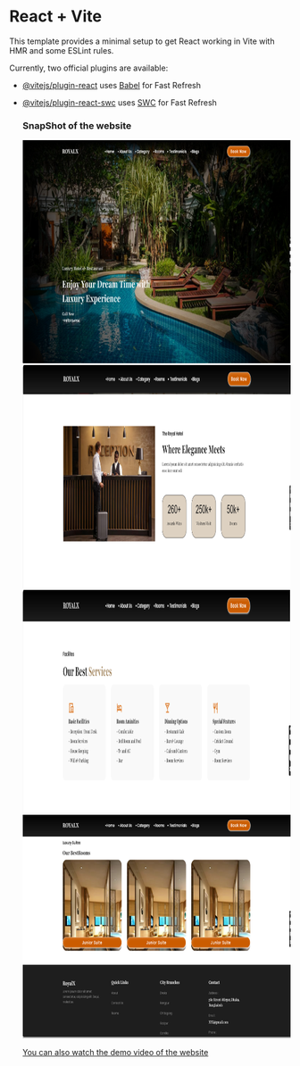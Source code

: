 # React + Vite

This template provides a minimal setup to get React working in Vite with HMR and some ESLint rules.

Currently, two official plugins are available:

- [@vitejs/plugin-react](https://github.com/vitejs/vite-plugin-react/blob/main/packages/plugin-react/README.md) uses [Babel](https://babeljs.io/) for Fast Refresh
- [@vitejs/plugin-react-swc](https://github.com/vitejs/vite-plugin-react-swc) uses [SWC](https://swc.rs/) for Fast Refresh

  <h3>SnapShot of the website</h3>
  <img src="src/assets/home.png" alt="Alt text" width="600px" height="400px"/>
  <br>
  <img src="src/assets/reception.png" alt="Alt text" width="600px" height="400px"/>
  <br>
  <img src="src/assets/aboutus.png" alt="Alt text" width="600" height="400px"/>
  <br>
  <img src="src/assets/footer.png" alt="Alt text" width=600" height="400px"/>
  <br>

  [You can also watch the demo video of the website](src/assets/video.mp4)

